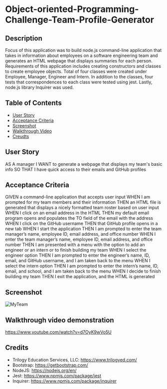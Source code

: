 # Object-oriented-Programming-Challenge-Team-Profile-Generator

## Description
Focus of this application was to build node.js command-line application that takes in information about employees on a software engineering team and generates an HTML webpage that displays summaries for each person. Requirements of this application includes creating constructors and classes to create employee objects. Total of four classes were created under Employee, Manager, Engineer and Intern. In addition to the classes, four tests that correspondences to each class were tested using jest. Lastly, node.js library Inquirer was used.

  ## Table of Contents
  - [User Story](#user)
  - [Acceptance Criteria](#acceptance)
  - [Screenshot](#screenshot)
  - [Walkthrough Video](#walkthrough)
  - [Creudts](#credits)



## User Story
AS A manager
I WANT to generate a webpage that displays my team's basic info
SO THAT I have quick access to their emails and GitHub profiles


## Acceptance Criteria
GIVEN a command-line application that accepts user input
WHEN I am prompted for my team members and their information
THEN an HTML file is generated that displays a nicely formatted team roster based on user input
WHEN I click on an email address in the HTML
THEN my default email program opens and populates the TO field of the email with the address
WHEN I click on the GitHub username
THEN that GitHub profile opens in a new tab
WHEN I start the application
THEN I am prompted to enter the team manager’s name, employee ID, email address, and office number
WHEN I enter the team manager’s name, employee ID, email address, and office number
THEN I am presented with a menu with the option to add an engineer or an intern or to finish building my team
WHEN I select the engineer option
THEN I am prompted to enter the engineer’s name, ID, email, and GitHub username, and I am taken back to the menu
WHEN I select the intern option
THEN I am prompted to enter the intern’s name, ID, email, and school, and I am taken back to the menu
WHEN I decide to finish building my team
THEN I exit the application, and the HTML is generated


## Screenshot
![MyTeam](https://user-images.githubusercontent.com/109834827/194978715-03551d2a-0ff6-455e-b03b-47feac1ea7be.PNG)


## Walkthrough video demonstration
https://www.youtube.com/watch?v=d7OyK9wVo5U

## Credits
- Trilogy Education Services, LLC: https://www.trilogyed.com/
- Bootstrap: https://getbootstrap.com/
- NodeJS: https://nodejs.org/en/
- Jest: https://www.npmjs.com/package/jest
- Inquirer: https://www.npmjs.com/package/inquirer
